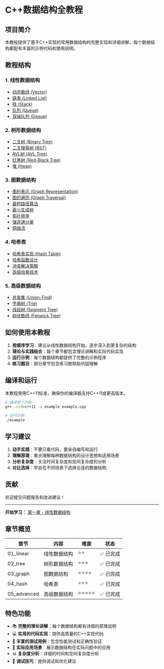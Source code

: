 # C++数据结构全教程

## 项目简介

本教程提供了基于C++实现的常用数据结构的完整实现和详细讲解，每个数据结构都配有丰富的示例代码和使用说明。

## 教程结构

### 1. 线性数据结构
- [动态数组 (Vector)](./01_linear/vector/)
- [链表 (Linked List)](./01_linear/linked_list/)
- [栈 (Stack)](./01_linear/stack/)
- [队列 (Queue)](./01_linear/queue/)
- [双端队列 (Deque)](./01_linear/deque/)

### 2. 树形数据结构
- [二叉树 (Binary Tree)](./02_tree/binary_tree/)
- [二叉搜索树 (BST)](./02_tree/bst/)
- [AVL树 (AVL Tree)](./02_tree/avl_tree/)
- [红黑树 (Red-Black Tree)](./02_tree/rb_tree/)
- [堆 (Heap)](./02_tree/heap/)

### 3. 图数据结构
- [图的表示 (Graph Representation)](./03_graph/)
- [图的遍历 (Graph Traversal)](./03_graph/)
- [最短路径算法](./03_graph/)
- [最小生成树](./03_graph/)
- [拓扑排序](./03_graph/)
- [强连通分量](./03_graph/)
- [网络流](./03_graph/)

### 4. 哈希表
- [哈希表实现 (Hash Table)](./04_hash/)
- [哈希函数设计](./04_hash/)
- [冲突解决策略](./04_hash/)
- [高级哈希技术](./04_hash/)

### 5. 高级数据结构
- [并查集 (Union-Find)](./05_advanced/)
- [字典树 (Trie)](./05_advanced/)
- [线段树 (Segment Tree)](./05_advanced/)
- [树状数组 (Fenwick Tree)](./05_advanced/)

## 如何使用本教程

1. **按顺序学习**：建议从线性数据结构开始，逐步深入到更复杂的结构
2. **理论与实践结合**：每个章节都包含理论讲解和实际代码实现
3. **运行示例**：每个数据结构都提供了完整的示例程序
4. **练习题目**：部分章节包含练习题帮助巩固理解

## 编译和运行

本教程使用C++11标准，确保你的编译器支持C++11或更高版本。

```bash
# 编译单个示例
g++ -std=c++11 -o example example.cpp

# 运行示例
./example
```

## 学习建议

1. **动手实践**：不要只看代码，要亲自编写和运行
2. **理解原理**：重点理解每种数据结构的设计思想和适用场景
3. **分析复杂度**：关注时间复杂度和空间复杂度的分析
4. **对比选择**：学会在不同场景下选择合适的数据结构

## 贡献

欢迎提交问题报告和改进建议！

---

**开始学习：** [第一章 - 线性数据结构](./01_linear/)

## 章节概览

| 章节 | 内容 | 难度 | 状态 |
|------|------|------|------|
| 01_linear | 线性数据结构 | ⭐⭐ | ✅ 已完成 |
| 02_tree | 树形数据结构 | ⭐⭐⭐ | ✅ 已完成 |
| 03_graph | 图数据结构 | ⭐⭐⭐⭐ | ✅ 已完成 |
| 04_hash | 哈希表 | ⭐⭐⭐ | ✅ 已完成 |
| 05_advanced | 高级数据结构 | ⭐⭐⭐⭐⭐ | ✅ 已完成 |

## 特色功能

- 📚 **完整的理论讲解**：每个数据结构都有详细的原理说明
- 💻 **实用的代码实现**：提供高质量的C++实现代码
- 🧪 **丰富的测试用例**：包含性能测试和正确性验证
- 🎯 **实际应用场景**：展示数据结构在实际问题中的应用
- 📊 **复杂度分析**：详细的时间和空间复杂度分析
- 🔧 **调试技巧**：提供调试和优化建议